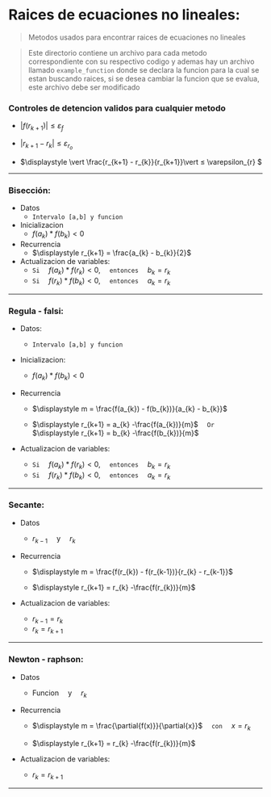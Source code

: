 # Raices de ecuaciones no lineales:
> Metodos usados para encontrar raices de ecuaciones no lineales

> Este directorio contiene un archivo para cada metodo correspondiente con su respectivo codigo y ademas hay un archivo llamado `example_function` donde se declara la funcion para la cual se estan buscando raices, si se desea cambiar la funcion que se evalua, este archivo debe ser modificado
### Controles de detencion validos para cualquier metodo                                                        
 + $\displaystyle \vert f(r_{k+1}) \vert ≤ \varepsilon_{f}$                      

 + $\displaystyle \vert r_{k+1} - r_{k}\vert ≤ \varepsilon_{r_{o}}$          

 + $\displaystyle \vert \frac{r_{k+1} - r_{k}}{r_{k+1}}\vert ≤ \varepsilon_{r} $

------------------------------------------------------------

### Bisección:
* Datos                      
    - `Intervalo [a,b] y funcion`
* Inicializacion             
    - $f(a_{k}) * f(b_{k}) < 0$
* Recurrencia                
    - $\displaystyle r_{k+1} = \frac{a_{k} - b_{k}}{2}$
* Actualizacion de variables:
    - `Si` &emsp;$f(a_{k}) * f(r_{k}) < 0$, &emsp;`entonces` &emsp;$b_{k} = r_{k}$
    - `Si` &emsp;$f(r_{k}) * f(b_{k}) < 0$, &emsp;`entonces` &emsp;$a_{k} = r_{k}$

------------------------------------------

### Regula - falsi:
* Datos:          
    - `Intervalo [a,b] y funcion`

* Inicializacion:
    - $f(a_{k}) * f(b_{k}) < 0$

* Recurrencia
    - $\displaystyle m = \frac{f(a_{k}) - f(b_{k})}{a_{k} - b_{k}}$ 

    - $\displaystyle r_{k+1} = a_{k} -\frac{f(a_{k})}{m}$ &emsp;`Or` &emsp;     $\displaystyle r_{k+1} = b_{k} -\frac{f(b_{k})}{m}$
* Actualizacion de variables:
    - `Si` &emsp;$f(a_{k}) * f(r_{k}) < 0$, &emsp;`entonces` &emsp;$b_{k} = r_{k}$
    - `Si` &emsp;$f(r_{k}) * f(b_{k}) < 0$, &emsp;`entonces` &emsp;$a_{k} = r_{k}$

---------------------------------------------------------

### Secante:
* Datos                      
    - $r_{k-1}$ &emsp;y &emsp;$r_{k}$

* Recurrencia
    - $\displaystyle m = \frac{f(r_{k}) - f(r_{k-1})}{r_{k} - r_{k-1}}$ 

    - $\displaystyle r_{k+1} = r_{k} -\frac{f(r_{k})}{m}$

* Actualizacion de variables:
    - $r_{k-1} = r_{k}$
    - $r_{k} = r_{k+1}$

--------------------------------------------------

### Newton - raphson:
* Datos                      
    - Funcion &emsp;y &emsp;$r_{k}$ 

* Recurrencia
    - $\displaystyle m = \frac{\partial{f(x)}}{\partial{x}}$ &emsp;`con` &emsp;$x = r_{k}$

    - $\displaystyle r_{k+1} = r_{k} -\frac{f(r_{k})}{m}$

* Actualizacion de variables:
    - $r_{k} = r_{k+1}$
------------------------------------------------------------